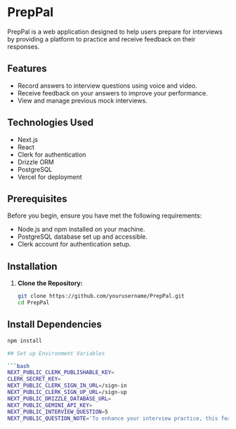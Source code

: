 # PrepPal

PrepPal is a web application designed to help users prepare for interviews by providing a platform to practice and receive feedback on their responses.

## Features

- Record answers to interview questions using voice and video.
- Receive feedback on your answers to improve your performance.
- View and manage previous mock interviews.

## Technologies Used

- Next.js
- React
- Clerk for authentication
- Drizzle ORM
- PostgreSQL
- Vercel for deployment

## Prerequisites

Before you begin, ensure you have met the following requirements:

- Node.js and npm installed on your machine.
- PostgreSQL database set up and accessible.
- Clerk account for authentication setup.

## Installation

1. **Clone the Repository:**

   ```bash
   git clone https://github.com/yourusername/PrepPal.git
   cd PrepPal

  ## Install Dependencies

  ```bash
  npm install

 ## Set up Environment Variables

  ```bash
NEXT_PUBLIC_CLERK_PUBLISHABLE_KEY=
CLERK_SECRET_KEY=
NEXT_PUBLIC_CLERK_SIGN_IN_URL=/sign-in
NEXT_PUBLIC_CLERK_SIGN_UP_URL=/sign-up
NEXT_PUBLIC_DRIZZLE_DATABASE_URL=
NEXT_PUBLIC_GEMINI_API_KEY=
NEXT_PUBLIC_INTERVIEW_QUESTION=5
NEXT_PUBLIC_QUESTION_NOTE='To enhance your interview practice, this feature allows you to record your responses using voice and video. Simply click on the record button to start capturing your answer to each question. Ensure your microphone and camera permissions are enabled for accurate recording. '
